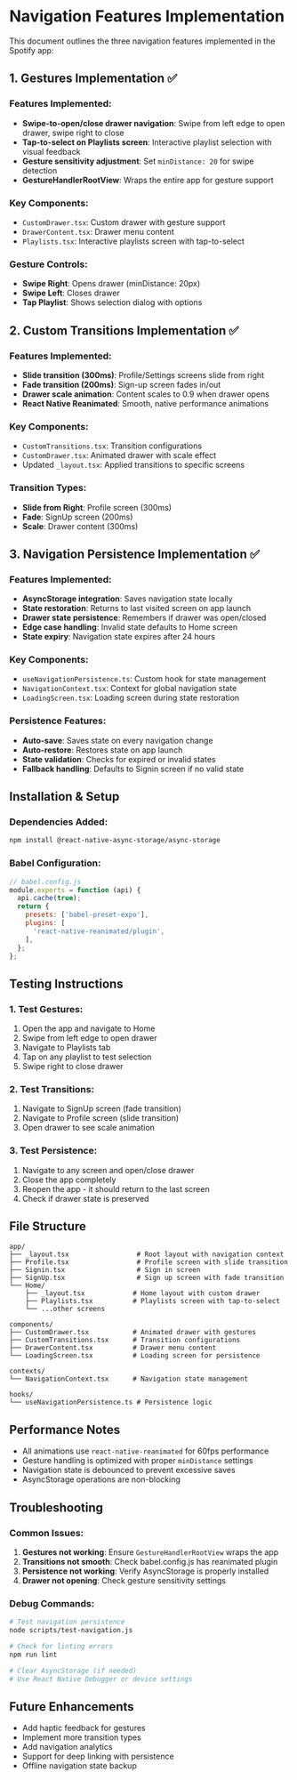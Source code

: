 # Navigation Features Implementation

This document outlines the three navigation features implemented in the Spotify app:

## 1. Gestures Implementation ✅

### Features Implemented:
- **Swipe-to-open/close drawer navigation**: Swipe from left edge to open drawer, swipe right to close
- **Tap-to-select on Playlists screen**: Interactive playlist selection with visual feedback
- **Gesture sensitivity adjustment**: Set `minDistance: 20` for swipe detection
- **GestureHandlerRootView**: Wraps the entire app for gesture support

### Key Components:
- `CustomDrawer.tsx`: Custom drawer with gesture support
- `DrawerContent.tsx`: Drawer menu content
- `Playlists.tsx`: Interactive playlists screen with tap-to-select

### Gesture Controls:
- **Swipe Right**: Opens drawer (minDistance: 20px)
- **Swipe Left**: Closes drawer
- **Tap Playlist**: Shows selection dialog with options

## 2. Custom Transitions Implementation ✅

### Features Implemented:
- **Slide transition (300ms)**: Profile/Settings screens slide from right
- **Fade transition (200ms)**: Sign-up screen fades in/out
- **Drawer scale animation**: Content scales to 0.9 when drawer opens
- **React Native Reanimated**: Smooth, native performance animations

### Key Components:
- `CustomTransitions.tsx`: Transition configurations
- `CustomDrawer.tsx`: Animated drawer with scale effect
- Updated `_layout.tsx`: Applied transitions to specific screens

### Transition Types:
- **Slide from Right**: Profile screen (300ms)
- **Fade**: SignUp screen (200ms)
- **Scale**: Drawer content (300ms)

## 3. Navigation Persistence Implementation ✅

### Features Implemented:
- **AsyncStorage integration**: Saves navigation state locally
- **State restoration**: Returns to last visited screen on app launch
- **Drawer state persistence**: Remembers if drawer was open/closed
- **Edge case handling**: Invalid state defaults to Home screen
- **State expiry**: Navigation state expires after 24 hours

### Key Components:
- `useNavigationPersistence.ts`: Custom hook for state management
- `NavigationContext.tsx`: Context for global navigation state
- `LoadingScreen.tsx`: Loading screen during state restoration

### Persistence Features:
- **Auto-save**: Saves state on every navigation change
- **Auto-restore**: Restores state on app launch
- **State validation**: Checks for expired or invalid states
- **Fallback handling**: Defaults to Signin screen if no valid state

## Installation & Setup

### Dependencies Added:
```bash
npm install @react-native-async-storage/async-storage
```

### Babel Configuration:
```javascript
// babel.config.js
module.exports = function (api) {
  api.cache(true);
  return {
    presets: ['babel-preset-expo'],
    plugins: [
      'react-native-reanimated/plugin',
    ],
  };
};
```

## Testing Instructions

### 1. Test Gestures:
1. Open the app and navigate to Home
2. Swipe from left edge to open drawer
3. Navigate to Playlists tab
4. Tap on any playlist to test selection
5. Swipe right to close drawer

### 2. Test Transitions:
1. Navigate to SignUp screen (fade transition)
2. Navigate to Profile screen (slide transition)
3. Open drawer to see scale animation

### 3. Test Persistence:
1. Navigate to any screen and open/close drawer
2. Close the app completely
3. Reopen the app - it should return to the last screen
4. Check if drawer state is preserved

## File Structure

```
app/
├── _layout.tsx                 # Root layout with navigation context
├── Profile.tsx                 # Profile screen with slide transition
├── Signin.tsx                  # Sign in screen
├── SignUp.tsx                  # Sign up screen with fade transition
└── Home/
    ├── _layout.tsx            # Home layout with custom drawer
    ├── Playlists.tsx          # Playlists screen with tap-to-select
    └── ...other screens

components/
├── CustomDrawer.tsx           # Animated drawer with gestures
├── CustomTransitions.tsx      # Transition configurations
├── DrawerContent.tsx          # Drawer menu content
└── LoadingScreen.tsx          # Loading screen for persistence

contexts/
└── NavigationContext.tsx      # Navigation state management

hooks/
└── useNavigationPersistence.ts # Persistence logic
```

## Performance Notes

- All animations use `react-native-reanimated` for 60fps performance
- Gesture handling is optimized with proper `minDistance` settings
- Navigation state is debounced to prevent excessive saves
- AsyncStorage operations are non-blocking

## Troubleshooting

### Common Issues:
1. **Gestures not working**: Ensure `GestureHandlerRootView` wraps the app
2. **Transitions not smooth**: Check babel.config.js has reanimated plugin
3. **Persistence not working**: Verify AsyncStorage is properly installed
4. **Drawer not opening**: Check gesture sensitivity settings

### Debug Commands:
```bash
# Test navigation persistence
node scripts/test-navigation.js

# Check for linting errors
npm run lint

# Clear AsyncStorage (if needed)
# Use React Native Debugger or device settings
```

## Future Enhancements

- Add haptic feedback for gestures
- Implement more transition types
- Add navigation analytics
- Support for deep linking with persistence
- Offline navigation state backup
